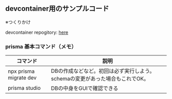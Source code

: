 ## devcontainer用のサンプルコード
※つくりかけ

devcontainer repogitory: [here](https://github.com/teftef-TY/node-and-postgres-with-devcontainer)

### prisma 基本コマンド（メモ）
コマンド | 説明
-- | --
npx prisma migrate dev | DBの作成などなど。初回は必ず実行しよう。schemaの変更があった場合もこれでOK。
prisma studio | DBの中身をGUIで確認できる
